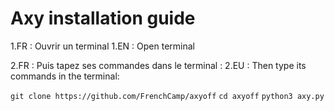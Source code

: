 # Axy installation guide

1.FR : Ouvrir un terminal
1.EN : Open terminal

2.FR : Puis tapez ses commandes dans le terminal :
2.EU : Then type its commands in the terminal:


`git clone https://github.com/FrenchCamp/axyoff`
`cd axyoff`
`python3 axy.py`

